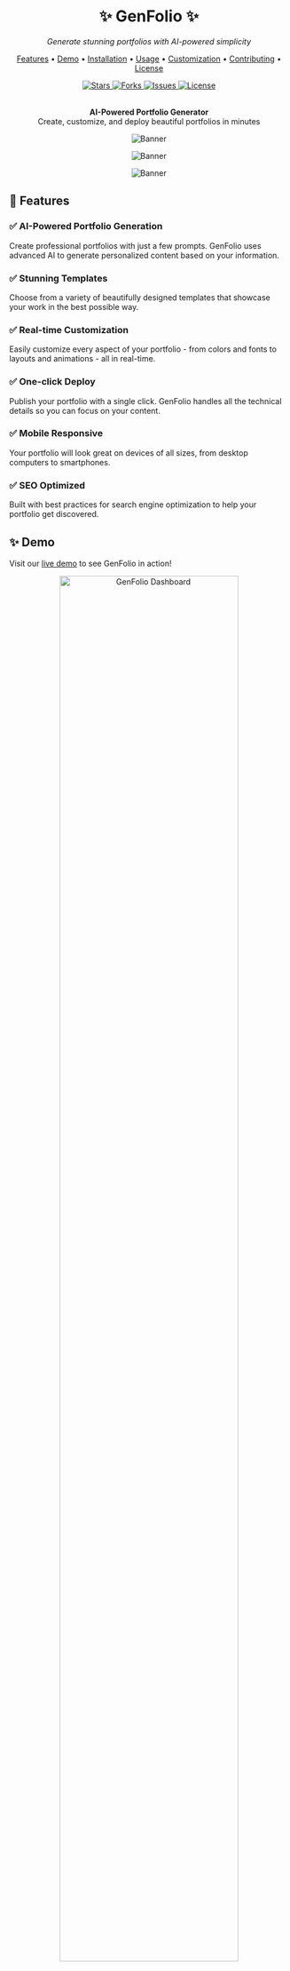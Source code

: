 <div align="center">
  <h1>✨ GenFolio ✨</h1>
  <p><em>Generate stunning portfolios with AI-powered simplicity</em></p>
  
  <p>
    <a href="#features">Features</a> •
    <a href="#demo">Demo</a> •
    <a href="#installation">Installation</a> •
    <a href="#usage">Usage</a> •
    <a href="#customization">Customization</a> •
    <a href="#contributing">Contributing</a> •
    <a href="#license">License</a>
  </p>
  
  <a href="https://github.com/ChandelAnish/GenFolio/stargazers">
    <img src="https://img.shields.io/github/stars/ChandelAnish/GenFolio?style=for-the-badge" alt="Stars" />
  </a>
  <a href="https://github.com/ChandelAnish/GenFolio/network/members">
    <img src="https://img.shields.io/github/forks/ChandelAnish/GenFolio?style=for-the-badge" alt="Forks" />
  </a>
  <a href="https://github.com/ChandelAnish/GenFolio/issues">
    <img src="https://img.shields.io/github/issues/ChandelAnish/GenFolio?style=for-the-badge" alt="Issues" />
  </a>
  <a href="https://github.com/ChandelAnish/GenFolio/blob/main/LICENSE">
    <img src="https://img.shields.io/github/license/ChandelAnish/GenFolio?style=for-the-badge" alt="License" />
  </a>
</div>

<br />

<div align="center">
  <p>
    <strong>AI-Powered Portfolio Generator</strong><br>
    Create, customize, and deploy beautiful portfolios in minutes
  </p>
  
![Banner](https://drive.google.com/uc?id=1dKcfR3oMvPjb5Cg-jAGrjWhsDd6d7PAl)

![Banner](https://drive.google.com/uc?id=1FwCK0nVHO14iHjKIeonQVjkQtBI1S5AT)

![Banner](https://drive.google.com/uc?id=18ehBRvLLC4aD2zdvFkEzWMGL87Dx3uEn)
</div>

## 🚀 Features

### ✅ AI-Powered Portfolio Generation
Create professional portfolios with just a few prompts. GenFolio uses advanced AI to generate personalized content based on your information.

### ✅ Stunning Templates
Choose from a variety of beautifully designed templates that showcase your work in the best possible way.

### ✅ Real-time Customization
Easily customize every aspect of your portfolio - from colors and fonts to layouts and animations - all in real-time.

### ✅ One-click Deploy
Publish your portfolio with a single click. GenFolio handles all the technical details so you can focus on your content.

### ✅ Mobile Responsive
Your portfolio will look great on devices of all sizes, from desktop computers to smartphones.

### ✅ SEO Optimized
Built with best practices for search engine optimization to help your portfolio get discovered.

## ✨ Demo

Visit our [live demo](https://chandelanish.github.io/GenFolio/) to see GenFolio in action!

<div align="center">
  <img src="https://raw.githubusercontent.com/ChandelAnish/GenFolio/main/public/genfolio-screenshot.png" alt="GenFolio Dashboard" width="80%" />
</div>

## 📦 Installation

```bash
# Clone the repository
git clone https://github.com/ChandelAnish/GenFolio.git

# Navigate to the project directory
cd GenFolio

# Install dependencies
npm install

# Start the development server
npm run dev
```

## 🔧 Usage

### Quick Start

1. Clone the repository and install dependencies as shown above
2. Customize your portfolio in the configuration files
3. Add your projects, skills, and personal information
4. Deploy to GitHub Pages or your preferred hosting platform

```javascript
// Example configuration in config.js
const config = {
  name: 'Your Name',
  profession: 'Web Developer',
  bio: 'Passionate about creating beautiful web experiences',
  skills: ['JavaScript', 'React', 'Node.js', 'CSS', 'HTML'],
  social: {
    github: 'https://github.com/yourusername',
    linkedin: 'https://linkedin.com/in/yourusername',
    twitter: 'https://twitter.com/yourusername',
  }
};

export default config;
```

### Deploy to GitHub Pages

```bash
# Build the project
npm run build

# Deploy to GitHub Pages
npm run deploy
```

## 🎨 Customization

GenFolio offers extensive customization options while maintaining the simplicity of its core workflow.

```javascript
// Custom theme in theme.js
const theme = {
  colors: {
    primary: '#3498db',
    secondary: '#2ecc71',
    accent: '#e74c3c',
    background: '#f9f9f9',
    text: '#333333',
  },
  fonts: {
    heading: 'Montserrat, sans-serif',
    body: 'Open Sans, sans-serif',
  },
  animations: {
    pageTransition: 'fade',
    elements: 'slide-up',
  },
};

export default theme;
```

You can also customize the portfolio layout, add new sections, or modify existing components to match your personal style.

## 🔌 Components & Structure

GenFolio is built with a modular architecture, making it easy to customize and extend:

- `src/components/` - UI components for building the portfolio
- `src/pages/` - Page templates and layouts
- `src/styles/` - CSS and styling configurations
- `src/data/` - Data models and content configuration
- `public/` - Static assets like images and fonts

## 🛠️ Technologies Used

- React.js
- Next.js
- Tailwind CSS
- Framer Motion
- AI Content Generation
- GitHub Pages

## 🤝 Contributing

Contributions are what make the open-source community such an amazing place to learn, inspire, and create. Any contributions you make are **greatly appreciated**.

1. Fork the Project
2. Create your Feature Branch (`git checkout -b feature/AmazingFeature`)
3. Commit your Changes (`git commit -m 'Add some AmazingFeature'`)
4. Push to the Branch (`git push origin feature/AmazingFeature`)
5. Open a Pull Request

## 📄 License

Distributed under the MIT License. See [LICENSE](LICENSE) for more information.

## 🙏 Acknowledgments

- All the amazing open-source projects that made this possible
- The developer community for continuous inspiration
- [GitHub Pages](https://pages.github.com) for free hosting
- All our [contributors](https://github.com/ChandelAnish/GenFolio/contributors)

<div align="center">
  <br />
  <p>Made with ❤️ by <a href="https://github.com/ChandelAnish">Anish Chandel</a></p>
  <p>
    <a href="https://twitter.com/AnishChandel"><img src="https://img.shields.io/twitter/follow/AnishChandel?style=social" alt="Twitter" /></a>
    <a href="https://github.com/ChandelAnish"><img src="https://img.shields.io/github/followers/ChandelAnish?style=social" alt="GitHub" /></a>
  </p>
</div>